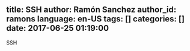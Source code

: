 title: SSH
author: Ramón Sanchez
author_id: ramons
language: en-US
tags: []
categories: []
date: 2017-06-25 01:19:00
---
SSH
